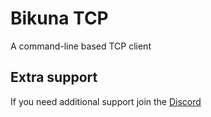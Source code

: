 # Bikuna TCP

A command-line based TCP client

## Extra support

If you need additional support join the [Discord](https://discordapp.com/invite/eqwAFJW)

